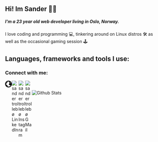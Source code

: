## Hi! Im Sander 👋🏻
 
##### I'm a 23 year old web developer living in Oslo, Norway.

I love coding and programming 💻, tinkering around on Linux distros 🛠 as well as the occasional gaming session 🕹

## Languages, frameworks and tools I use:


<!--
**Sander-TB/Sander-TB** is a ✨ _special_ ✨ repository because its `README.md` (this file) appears on your GitHub profile.

Here are some ideas to get you started:

- 🔭 I’m currently working on ...
- 🌱 I’m currently learning ...
- 👯 I’m looking to collaborate on ...
- 💬 Ask me about ...
- 😄 Pronouns: He/Him
- ⚡ Fun fact: ...
https://github-readme-stats.vercel.app/api/wakatime?username=sandertb
-->



### Connect with me:

[<img align="left" alt="sandertrolleboe.com" width="22px" src="https://raw.githubusercontent.com/iconic/open-iconic/master/svg/globe.svg"/>][website]

[<img align="left" alt="sander trollebø LinkedIn" width="22px" src="https://cdn.jsdelivr.net/npm/simple-icons@v3/icons/linkedin.svg" />][linkedin]

[<img align="left" alt="sander trollebø Instagram" width="22px" src="https://cdn.jsdelivr.net/npm/simple-icons@v3/icons/instagram.svg" />][instagram]

[<img align="left" alt="sander trollebø GMail" width="22px" src="https://cdn.jsdelivr.net/npm/simple-icons@v3/icons/gmail.svg" />][gmail]

<br>

![Github Stats](https://github-readme-stats.vercel.app/api?username=sander-tb&&show_icons=true&include_all_commits=true&theme=dracula)






[website]: https://sandertrolleboe.com
[twitter]: https://twitter.com/STrolleb
[instagram]: https://www.instagram.com/sandertrolleboe/
[linkedin]: https://www.linkedin.com/in/sander-trolleboe-byrkjeland/
[gmail]: sander.trolleboe@gmail.com

